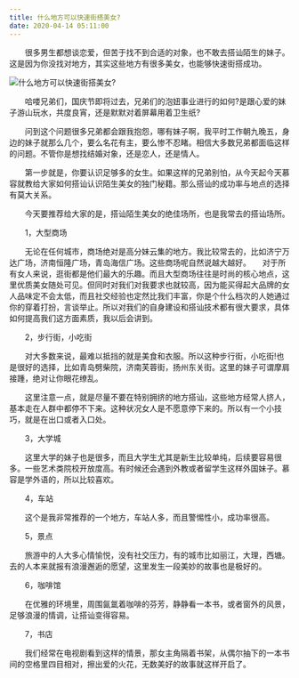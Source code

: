```yaml
---
title: 什么地方可以快速街搭美女?
date: 2020-04-14 05:11:00
---
```




　　很多男生都想谈恋爱，但苦于找不到合适的对象，也不敢去搭讪陌生的妹子。这是因为你没找对地方，其实这些地方有很多美女，也能够快速街搭成功。

![什么地方可以快速街搭美女?](/img/3b96a65207e6ea51fd2958f0ca387336.jpg)

　　哈喽兄弟们，国庆节即将过去，兄弟们的泡妞事业进行的如何?是跟心爱的妹子游山玩水，共度良宵，还是默默对着屏幕用着卫生纸?

　　问到这个问题很多兄弟都会跟我抱怨，哪有妹子啊，我平时工作朝九晚五，身边的妹子就那么几个，要么名花有主，要么惨不忍睹。相信大多数兄弟都面临这样的问题。不管你是想找结婚对象，还是恋人，还是情人。

　　第一步就是，你要认识足够多的女生。如果这样的兄弟别怕，从今天起今天慕容就教给大家如何搭讪认识陌生美女的独门秘籍。那么搭讪的成功率与地点的选择有莫大关系。

　　今天要推荐给大家的是，搭讪陌生美女的绝佳场所，也是我常去的搭讪场所。

　　1，大型商场

　　无论在任何城市，商场绝对是高分妹云集的地方。我比较常去的，比如济宁万达广场，济南恒隆广场，青岛海信广场。这些商场呢自然说越大越好。　　对于所有女人来说，逛街都是他们最大的乐趣。而且大型商场往往是时尚的核心地点，这里优质美女随处可见。但同时对我们对我要求也就较高，因为能买得起大品牌的女人品味定不会太低，而且社交经验也定然比我们丰富，你是个什么档次的人她通过你的穿着打扮，言谈举止。所以对我们的自身建设和搭讪技术都有很大要求，具体如何提高我们这方面素质，我以后会讲到。

　　2，步行街，小吃街

　　对大多数来说，最难以抵挡的就是美食和衣服。所以这种步行街，小吃街!也是很好的选择，比如青岛劈柴院，济南芙蓉街，扬州东关街。这里的妹子可谓摩肩接踵，绝对让你眼花缭乱。

　　这里注意一点，就是尽量不要在特别拥挤的地方搭讪，这些地方经常人挤人，基本走在人群中都停不下来。这种状况女人是不愿意停下来的。所以有一个小技巧，就是在出口或者入口处。

　　3，大学城

　　这里大学的妹子也是很多，而且大学生尤其是新生比较单纯，后续要容易很多。一些艺术类院校开放度高。有时候还会遇到外教或者留学生这样外国妹子。慕容是学外语的，所以比较喜欢。

　　4，车站

　　这个是我非常推荐的一个地方，车站人多，而且警惕性小，成功率很高。

　　5，景点

　　旅游中的人大多心情愉悦，没有社交压力，有的城市比如丽江，大理，西塘。去的人本来就报有浪漫邂逅的愿望，这里发生一段美妙的故事也是极好的。

　　6，咖啡馆

　　在优雅的环境里，周围氤氲着咖啡的芬芳，静静看一本书，或者窗外的风景，足够浪漫的情调，让搭讪变得容易。

　　7，书店

　　我们经常在电视剧看到这样的情景，那女主角隔着书架，从偶尔抽下的一本书间的空格里四目相对，擦出爱的火花，无数美好的故事就这样开启了。
